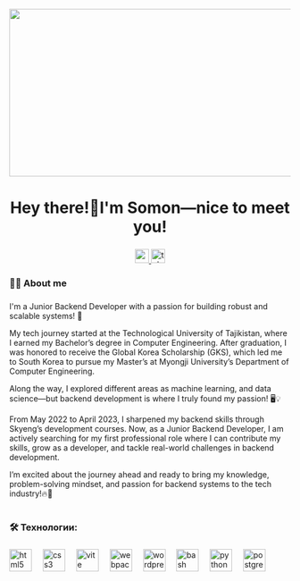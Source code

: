<br clear="both">

<div align="center">
  <img height="300" width="600" src="https://user-images.githubusercontent.com/74038190/225813708-98b745f2-7d22-48cf-9150-083f1b00d6c9.gif"  />
</div>

###

<h1 align="center">Hey there!👋I'm Somon—nice to meet you!</h1>

###

<div align="center">
  <a href="https://www.instagram.com/abdusamadov_01/" target="_blank">
    <img src="https://img.shields.io/static/v1?message=Youtube&logo=youtube&label=&color=FF0000&logoColor=white&labelColor=&style=for-the-badge" height="25" alt="youtube logo"  />
  </a>
  <a href="https://t.me/Abdusamadov55" target="_blank">
    <img src="https://img.shields.io/static/v1?message=Telegram&logo=telegram&label=&color=2CA5E0&logoColor=white&labelColor=&style=for-the-badge" height="25" alt="telegram logo"  />
  </a>
</div>

###


<h3 align="left">👩‍💻 About me </h3>

###

<p align="left">I'm a Junior Backend Developer with a passion for building robust and scalable systems! 🚀

My tech journey started at the Technological University of Tajikistan, where I earned my Bachelor’s degree in Computer Engineering. After graduation, I was honored to receive the Global Korea Scholarship (GKS), which led me to South Korea to pursue my Master’s at Myongji University’s Department of Computer Engineering.

Along the way, I explored different areas as machine learning, and data science—but backend development is where I truly found my passion! 🖥️💡

From May 2022 to April 2023, I sharpened my backend skills through Skyeng’s development courses. Now, as a Junior Backend Developer, I am actively searching for my first professional role where I can contribute my skills, grow as a developer, and tackle real-world challenges in backend development.

I’m excited about the journey ahead and ready to bring my knowledge, problem-solving mindset, and passion for backend systems to the tech industry!🔥💼<br><br>
###

<h3 align="left">🛠 Технологии:</h3>

###

<div align="left">
 
   <img src="https://cdn.jsdelivr.net/gh/devicons/devicon/icons/html5/html5-original.svg" height="40" alt="html5 logo"  />
  <img width="12" />
  <img src="https://cdn.jsdelivr.net/gh/devicons/devicon/icons/css3/css3-original.svg" height="40" alt="css3 logo"  />
  <img width="12" />
  <img src="https://skillicons.dev/icons?i=vite" height="40" alt="vite logo"  />
  <img width="12" />
  <img src="https://cdn.simpleicons.org/webpack/8DD6F9" height="40" alt="webpack logo"  />
  <img width="12" />
  <img src="https://skillicons.dev/icons?i=wordpress" height="40" alt="wordpress logo"  />
  <img width="12" />
  <img src="https://cdn.simpleicons.org/gnubash/4EAA25" height="40" alt="bash logo"  />
  <img width="12" />
  <img src="https://skillicons.dev/icons?i=py" height="40" alt="python logo"  />
  <img width="12" />
  <img src="https://skillicons.dev/icons?i=postgres" height="40" alt="postgresql logo"  />
</div>

###

